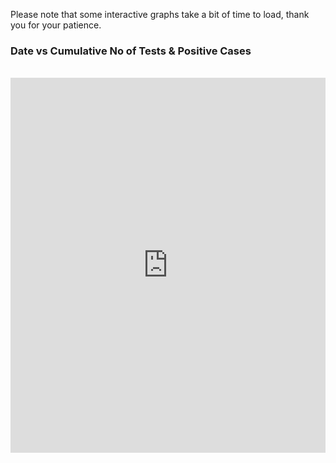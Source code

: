 Please note that some interactive graphs take a bit of time to load, thank you for your patience.
### Date vs Cumulative No of Tests & Positive Cases
<br>
<script src="http://ajax.googleapis.com/ajax/libs/jquery/1.7.1/jquery.min.js" type="text/javascript"></script>
<script>
jQuery(document).ready(function($) {        
  $("meta[name='viewport']").remove();
});
</script>
<div align="center">
    <iframe src="https://simonrosen173.github.io/Covid19SAData/date_vs_cases_tests.html" frameborder="0" width="100%" height="600px"></iframe>
</div>